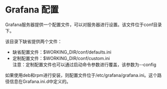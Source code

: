 # Grafana 配置
Grafana服务器提供一个配置文件，可以对服务器进行设置。该文件位于conf目录下。

该目录下缺省提供两个文件：
- 缺省配置文件：$WORKING_DIR/conf/defaults.ini
- 定制配置文件：$WORKING_DIR/conf/custom.ini
</br>注意：定制配置文件也可以通过启动命令参数进行覆盖，该参数为--config</br>

如果使用deb和rpm进行安装，则配置文件位于/etc/grafana/grafana.ini。这个路径信息在Grafana.ini.d中定义的。
<br>


